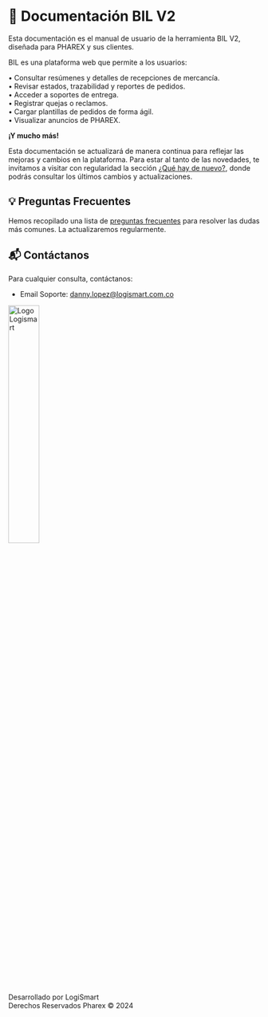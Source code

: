# 📑 Documentación BIL V2

Esta documentación es el manual de usuario de la herramienta BIL V2, diseñada para PHAREX y sus clientes.

BIL es una plataforma web que permite a los usuarios:

• Consultar resúmenes y detalles de recepciones de mercancía.  
• Revisar estados, trazabilidad y reportes de pedidos.  
• Acceder a soportes de entrega.  
• Registrar quejas o reclamos.  
• Cargar plantillas de pedidos de forma ágil.  
• Visualizar anuncios de PHAREX.  

**¡Y mucho más!**

Esta documentación se actualizará de manera continua para reflejar las mejoras y cambios en la plataforma. Para estar al tanto de las novedades, te invitamos a visitar con regularidad la sección [¿Qué hay de nuevo?](whatsnew.md), donde podrás consultar los últimos cambios y actualizaciones.  

## 💡 Preguntas Frecuentes

Hemos recopilado una lista de [preguntas frecuentes](faq.md) para resolver las dudas más comunes. La actualizaremos regularmente.

## 📬 Contáctanos

Para cualquier consulta, contáctanos:

- Email Soporte: [danny.lopez@logismart.com.co](mailto:danny.lopez@logismart.com.co)
  
  
  
<img class="logismart" src="https://josemaestreb.github.io/docs.bil_v2/_asset/logo_logismart.png" alt="Logo Logismart" style="width: 35% !important; border: 0 !important; box-shadow: none !important;" />  
  
Desarrollado por LogiSmart  
Derechos Reservados Pharex © 2024